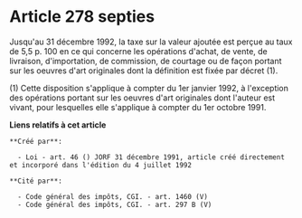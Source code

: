 # Article 278 septies

Jusqu'au 31 décembre 1992, la taxe sur la valeur ajoutée est perçue au taux de 5,5 p. 100 en ce qui concerne les opérations
d'achat, de vente, de livraison, d'importation, de commission, de courtage ou de façon portant sur les oeuvres d'art
originales dont la définition est fixée par décret (1).

(1) Cette disposition s'applique à compter du 1er janvier 1992, à l'exception des opérations portant sur les oeuvres d'art
originales dont l'auteur est vivant, pour lesquelles elle s'applique à compter du 1er octobre 1991.

**Liens relatifs à cet article**

	**Créé par**:

	  - Loi - art. 46 () JORF 31 décembre 1991, article créé directement et incorporé dans l'édition du 4 juillet 1992

	**Cité par**:

	  - Code général des impôts, CGI. - art. 1460 (V)
	  - Code général des impôts, CGI. - art. 297 B (V)
